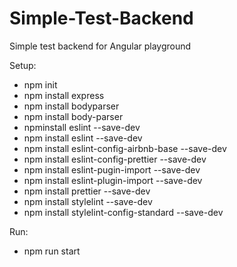 # Simple-Test-Backend
Simple test backend for Angular playground

Setup:
- npm init
- npm install express
- npm install bodyparser
- npm install body-parser
- npminstall eslint --save-dev
- npm install eslint --save-dev
- npm install eslint-config-airbnb-base --save-dev
- npm install eslint-config-prettier --save-dev
- npm install eslint-pugin-import --save-dev
- npm install eslint-plugin-import --save-dev
- npm install prettier --save-dev
- npm install stylelint --save-dev
- npm install stylelint-config-standard --save-dev

Run: 
- npm run start